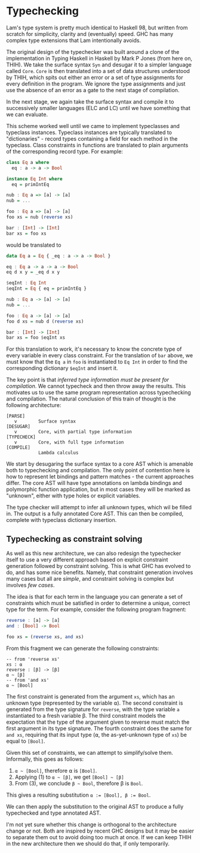 Typechecking
============

Lam's type system is pretty much identical to Haskell 98, but written from
scratch for simplicity, clarity and (eventually) speed. GHC has many complex
type extensions that Lam intentionally avoids.

The original design of the typechecker was built around a clone of the
implementation in Typing Haskell in Haskell by Mark P Jones (from here on,
THIH). We take the surface syntax `Syn` and desugar it to a simpler language
called `Core`. `Core` is then translated into a set of data structures
understood by THIH, which spits out either an error or a set of type assignments
for every definition in the program. We ignore the type assignments and just use
the absence of an error as a gate to the next stage of compilation.

In the next stage, we again take the surface syntax and compile it to
successively smaller languages (ELC and LC) until we have something that we can
evaluate.

This scheme worked well until we came to implement typeclasses and typeclass
instances. Typeclass instances are typically translated to "dictionaries" -
record types containing a field for each method in the typeclass. Class
constraints in functions are translated to plain arguments of the corresponding
record type. For example:

```haskell
class Eq a where
  eq : a -> a -> Bool

instance Eq Int where
  eq = primIntEq

nub : Eq a => [a] -> [a]
nub = ...

foo : Eq a => [a] -> [a]
foo xs = nub (reverse xs)

bar : [Int] -> [Int]
bar xs = foo xs
```

would be translated to

```haskell
data Eq a = Eq { _eq : a -> a -> Bool }

eq : Eq a -> a -> a -> Bool
eq d x y = _eq d x y

$eqInt : Eq Int
$eqInt = Eq { eq = primIntEq }

nub : Eq a -> [a] -> [a]
nub = ...

foo : Eq a -> [a] -> [a]
foo d xs = nub d (reverse xs)

bar : [Int] -> [Int]
bar xs = foo $eqInt xs
```

For this translation to work, it's necessary to know the concrete type of every
variable in every class constraint. For the translation of `bar` above, we must
know that the `Eq a` in `foo` is instantiated to `Eq Int` in order to find the
corresponding dictionary `$eqInt` and insert it.

The key point is that _inferred type information must be present for
compilation_. We cannot typecheck and then throw away the results. This
motivates us to use the same program representation across typechecking and
compilation. The natural conclusion of this train of thought is the following
architecture:

```
[PARSE]
   v        Surface syntax
[DESUGAR]
   v        Core, with partial type information
[TYPECHECK]
   v        Core, with full type information
[COMPILE]
            Lambda calculus
```

We start by desugaring the surface syntax to a core AST which is amenable both
to typechecking and compilation. The only point of contention here is how to
represent let bindings and pattern matches - the current approaches differ. The
core AST will have type annotations on lambda bindings and polymorphic function
application, but in most cases they will be marked as "unknown", either with
type holes or explicit variables.

The type checker will attempt to infer all unknown types, which wil be filled
in. The output is a fully annotated Core AST. This can then be compiled,
complete with typeclass dictionary insertion.

Typechecking as constraint solving
----------------------------------

As well as this new architecture, we can also redesign the typechecker itself to
use a very different approach based on explicit constraint generation followed
by constraint solving. This is what GHC has evolved to do, and has some nice
benefits. Namely, that constraint generation involves many cases but all are
_simple_, and constraint solving is complex but involves _few cases_.

The idea is that for each term in the language you can generate a set of
constraints which must be satisfied in order to determine a unique, correct type
for the term. For example, consider the following program fragment:

```haskell
reverse : [a] -> [a]
and : [Bool] -> Bool

foo xs = (reverse xs, and xs)
```

From this fragment we can generate the following constraints:
```
-- from 'reverse xs'
xs : ⍺
reverse : [β] -> [β]
⍺ ~ [β]
-- from 'and xs'
⍺ ~ [Bool]
```

The first constraint is generated from the argument `xs`, which has an unknown
type (represented by the variable ⍺). The second constraint is generated from
the type signature for `reverse`, with the type variable `a` instantiated to a
fresh variable β. The third constraint models the expectation that the type of
the argument given to reverse must match the first argument in its type
signature. The fourth constraint does the same for `and xs`, requiring that its
input type (⍺, the as-yet-unknown type of `xs`) be equal to `[Bool]`.

Given this set of constraints, we can attempt to simplify/solve them.
Informally, this goes as follows:

1. `⍺ ~ [Bool]`, therefore ⍺ is `[Bool]`.
2. Applying (1) to `⍺ ~ [β]`, we get `[Bool] ~ [β]`
3. From (3), we conclude `β ~ Bool`, therefore β is `Bool`.

This gives a resulting substitution `⍺ := [Bool], β := Bool`.

We can then apply the substitution to the original AST to produce a fully
typechecked and type annotated AST.

I'm not yet sure whether this change is orthogonal to the architecture change or
not. Both are inspired by recent GHC designs but it may be easier to separate
them out to avoid doing too much at once. If we can keep THIH in the new
architecture then we should do that, if only temporarily.
